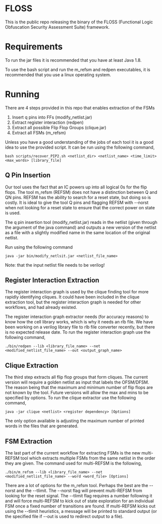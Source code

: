 # FLOSS
This is the public repo releasing the binary of the FLOSS (Functional Logic Obfuscation Security Assessment Suite) framework.

# Requirements
To run the jar files it is recommended that you have at least Java 1.8.

To use the bash script and run the m_refsm and redpen executables, it is recommended that you use a linux operating system.

# Running
There are 4 steps provided in this repo that enables extraction of the FSMs

1. Insert q pins into FFs (modify_netlist.jar)
2. Extract register interaction (redpen)
3. Extract all possible Flip Flop Groups (clique.jar)
4. Extract all FSMs (m_refsm)

Unless you have a good understanding of the jobs of each tool it is a good idea to use the provided script. It can be run using the following command,
```
bash scripts/recover_PIP2.sh <netlist_dir> <netlist_name> <time_limit> <max_words> [library_file]
```

## Q Pin Insertion
Our tool uses the fact that an IC powers up into all logical 0s for the flip flops. The tool m_refsm (REFSM) does not have a distinction between Q and QN pins. REFSM has the ability to search for a reset state, but doing so is costly. It is ideal to give the tool Q pins and flagging REFSM with --norst when not looking for a reset state to ensure that the correct power on state is used.

The q pin insertion tool (modify_netlist.jar) reads in the netlist (given through the argument of the java command) and outputs a new version of the netlist as a file with a slightly modified name in the same location of the original netlist.

Run using the following command
```
java -jar bin/modify_netlsit.jar <netlist_file_name>
```
Note: that the input netlist file needs to be verilog!

## Register Interaction Extraction
The register interaction graph is used by the clique finding tool for more rapidly identifying cliques. It could have been included in the clique extraction tool, but the register interaction graph is needed for other workflows, and had already existed.

The register interaction graph extractor needs (for accuracy reasons) to know how the cell library works, which is why it needs an rlb file. We have been working on a verilog library file to rlb file converter recently, but there is no expected release date. To run the register interaction graph use the following command,
```
./bin/redpen --lib <library_file_name> --net <modified_netlist_file_name> --out <output_graph_name>
```

## Clique Extraction
The third step extracts all flip flop groups that form cliques. The current version will require a golden netlist as input that labels the OFSM/DFSM. The reason being that the maximum and minimum number of flip flops are not known by the tool. Future versions will allow the max and mins to be specified by options. To run the clique extractor use the following command,
```
java -jar clique <netlist> <register dependency> [Options]
```
The only option available is adjusting the maximum number of printed words in the files that are generated.

## FSM Extraction
The last part of the current workflow for extracting FSMs is the new multi-REFSM tool which extracts multiple FSMs from the same netlist in the order they are given. The command used for multi-REFSM is the following,
```
./bin/m_refsm --lib <library_file_name> --net <modified_netlist_file_name> --word <word_file> [Options]
```
There are a lot of options for the m_refsm tool. Perhaps the best are the --norst and the --tlimit. The --norst flag will prevent multi-REFSM from looking for the reset signal. The --tlimit flag requires a number following it and will force multi-REFSM to kick out of state exploration for an individual FSM once a fixed number of transitions are found. If multi-REFSM kicks out using the --tlimit heuristics, a message will be printed to standard output (or the specified file if --out is used to redirect output to a file).

